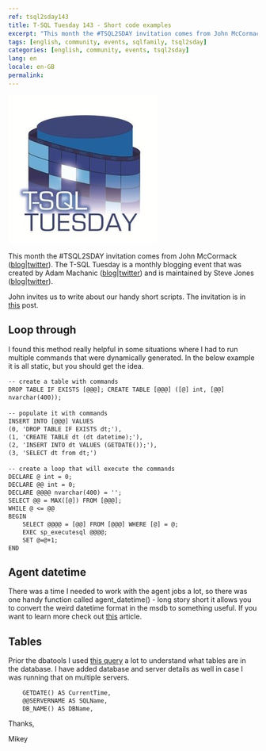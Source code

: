 ```yaml
---
ref: tsql2sday143
title: T-SQL Tuesday 143 - Short code examples
excerpt: "This month the #TSQL2SDAY invitation comes from John McCormack who asks us to write about our handy short scripts."
tags: [english, community, events, sqlfamily, tsql2sday]
categories: [english, community, events, tsql2sday]
lang: en
locale: en-GB
permalink: 
---
```


[![T-SQL Tuesday Logo](/assets/images/t-sql-tuesday-logo.jpg)](https://johnmccormack.it/2021/10/t-sql-tuesday-143-short-code-examples/ "T-SQL Tuesday invitation")

This month the #TSQL2SDAY invitation comes from John McCormack ([blog](johnmccormack.it)\|[twitter](https://twitter.com/actualjohn)). The T-SQL Tuesday is a monthly blogging event that was created by Adam Machanic ([blog](http://dataeducation.com/)\|[twitter](https://twitter.com/AdamMachanic)) and is maintained by Steve Jones ([blog](https://voiceofthedba.wordpress.com/)\|[twitter](https://twitter.com/way0utwest)).

John invites us to write about our handy short scripts. The invitation is in [this](https://johnmccormack.it/2021/10/t-sql-tuesday-143-short-code-examples/) post.

## Loop through

I found this method really helpful in some situations where I had to run multiple commands that were dynamically generated. In the below example it is all static, but you should get the idea.

```tsql
-- create a table with commands
DROP TABLE IF EXISTS [@@@]; CREATE TABLE [@@@] ([@] int, [@@] nvarchar(400));

-- populate it with commands
INSERT INTO [@@@] VALUES 
(0, 'DROP TABLE IF EXISTS dt;'),
(1, 'CREATE TABLE dt (dt datetime);'),
(2, 'INSERT INTO dt VALUES (GETDATE());'),
(3, 'SELECT dt from dt;')

-- create a loop that will execute the commands
DECLARE @ int = 0;
DECLARE @@ int = 0;
DECLARE @@@@ nvarchar(400) = '';
SELECT @@ = MAX([@]) FROM [@@@];
WHILE @ <= @@
BEGIN
	SELECT @@@@ = [@@] FROM [@@@] WHERE [@] = @;
	EXEC sp_executesql @@@@;
	SET @=@+1;
END
```

## Agent datetime

There was a time I needed to work with the agent jobs a lot, so there was one handy function called agent_datetime() - long story short it allows you to convert the weird datetime format in the msdb to something useful. If you want to learn more check out [this](https://www.mssqltips.com/sqlservertip/2850/querying-sql-server-agent-job-history-data/) article.

## Tables

Prior the dbatools I used [this query](https://stackoverflow.com/questions/7892334/get-size-of-all-tables-in-database) a lot to understand what tables are in the database. I have added database and server details as well in case I was running that on multiple servers.

```tsql
	GETDATE() AS CurrentTime,
	@@SERVERNAME AS SQLName,
	DB_NAME() AS DBName,
```

Thanks,

Mikey
